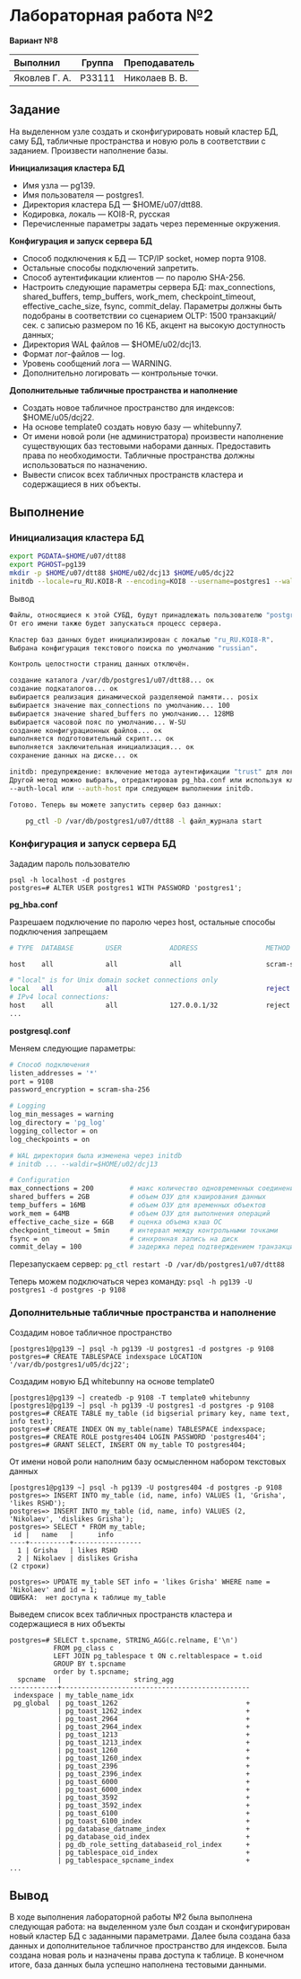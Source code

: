# Лабораторная работа №2

**Вариант №8**

| Выполнил      | Группа | Преподаватель  |
| :------------ | ------ | -------------- |
| Яковлев Г. А. | P33111 | Николаев В. В. |

## Задание

На выделенном узле создать и сконфигурировать новый кластер БД, саму БД, табличные пространства и новую роль в соответствии с заданием. Произвести наполнение базы.

**Инициализация кластера БД**

- Имя узла — pg139.
- Имя пользователя — postgres1.
- Директория кластера БД — $HOME/u07/dtt88.
- Кодировка, локаль — KOI8-R, русская
- Перечисленные параметры задать через переменные окружения.

**Конфигурация и запуск сервера БД**

- Способ подключения к БД — TCP/IP socket, номер порта 9108.
- Остальные способы подключений запретить.
- Способ аутентификации клиентов — по паролю SHA-256.
- Настроить следующие параметры сервера БД: max_connections, shared_buffers, temp_buffers, work_mem, checkpoint_timeout, effective_cache_size, fsync, commit_delay. Параметры должны быть подобраны в соответствии со сценарием OLTP: 1500 транзакций/сек. с записью размером по 16 КБ, акцент на высокую доступность данных;
- Директория WAL файлов — $HOME/u02/dcj13.
- Формат лог-файлов — log.
- Уровень сообщений лога — WARNING.
- Дополнительно логировать — контрольные точки.

**Дополнительные табличные пространства и наполнение**

- Создать новое табличное пространство для индексов: $HOME/u05/dcj22.
- На основе template0 создать новую базу — whitebunny7.
- От имени новой роли (не администратора) произвести наполнение существующих баз тестовыми наборами данных. Предоставить права по необходимости. Табличные пространства должны использоваться по назначению.
- Вывести список всех табличных пространств кластера и содержащиеся в них объекты.

## Выполнение

### Инициализация кластера БД

```bash
export PGDATA=$HOME/u07/dtt88
export PGHOST=pg139
mkdir -p $HOME/u07/dtt88 $HOME/u02/dcj13 $HOME/u05/dcj22
initdb --locale=ru_RU.KOI8-R --encoding=KOI8 --username=postgres1 --waldir=$HOME/u02/dcj13
```

Вывод

```bash
Файлы, относящиеся к этой СУБД, будут принадлежать пользователю "postgres1".
От его имени также будет запускаться процесс сервера.

Кластер баз данных будет инициализирован с локалью "ru_RU.KOI8-R".
Выбрана конфигурация текстового поиска по умолчанию "russian".

Контроль целостности страниц данных отключён.

создание каталога /var/db/postgres1/u07/dtt88... ок
создание подкаталогов... ок
выбирается реализация динамической разделяемой памяти... posix
выбирается значение max_connections по умолчанию... 100
выбирается значение shared_buffers по умолчанию... 128MB
выбирается часовой пояс по умолчанию... W-SU
создание конфигурационных файлов... ок
выполняется подготовительный скрипт... ок
выполняется заключительная инициализация... ок
сохранение данных на диске... ок

initdb: предупреждение: включение метода аутентификации "trust" для локальных подключений
Другой метод можно выбрать, отредактировав pg_hba.conf или используя ключи -A,
--auth-local или --auth-host при следующем выполнении initdb.

Готово. Теперь вы можете запустить сервер баз данных:

    pg_ctl -D /var/db/postgres1/u07/dtt88 -l файл_журнала start
```

### Конфигурация и запуск сервера БД

Зададим пароль пользователю

```postgresql
psql -h localhost -d postgres
postgres=# ALTER USER postgres1 WITH PASSWORD 'postgres1';
```

**pg_hba.conf**

Разрешаем подключение по паролю через host, остальные способы подключения запрещаем

```bash
# TYPE  DATABASE        USER            ADDRESS                 METHOD

host    all             all             all                     scram-sha-256

# "local" is for Unix domain socket connections only
local   all             all                                     reject
# IPv4 local connections:
host    all             all             127.0.0.1/32            reject
...
```

**postgresql.conf**

Меняем следующие параметры:

```bash
# Способ подключения
listen_addresses = '*'
port = 9108
password_encryption = scram-sha-256

# Logging
log_min_messages = warning
log_directory = 'pg_log'
logging_collector = on
log_checkpoints = on

# WAL директория была изменена через initdb
# initdb ... --waldir=$HOME/u02/dcj13

# Configuration
max_connections = 200         # макс количество одновременных соединений
shared_buffers = 2GB          # объем ОЗУ для кэширования данных
temp_buffers = 16MB           # объем ОЗУ для временных объектов
work_mem = 64MB               # объем ОЗУ для выполнения операций
effective_cache_size = 6GB    # оценка объема кэша ОС
checkpoint_timeout = 5min     # интервал между контрольными точками
fsync = on                    # синхронная запись на диск
commit_delay = 100            # задержка перед подтверждением транзакции
```



Перезапускаем сервер: `pg_ctl restart -D /var/db/postgres1/u07/dtt88 `

Теперь можем подключаться через команду: `psql -h pg139 -U postgres1 -d postgres -p 9108`

### Дополнительные табличные пространства и наполнение

Создадим новое табличное пространство

```postgresql
[postgres1@pg139 ~] psql -h pg139 -U postgres1 -d postgres -p 9108
postgres=# CREATE TABLESPACE indexspace LOCATION '/var/db/postgres1/u05/dcj22';
```

Создадим новую БД whitebunny на основе template0

```postgresql
[postgres1@pg139 ~] createdb -p 9108 -T template0 whitebunny
[postgres1@pg139 ~] psql -h pg139 -U postgres1 -d postgres -p 9108
postgres=# CREATE TABLE my_table (id bigserial primary key, name text, info text);
postgres=# CREATE INDEX ON my_table(name) TABLESPACE indexspace;
postgres=# CREATE ROLE postgres404 LOGIN PASSWORD 'postgres404';
postgres=# GRANT SELECT, INSERT ON my_table TO postgres404;
```

От имени новой роли наполним базу осмысленном набором текстовых данных

```postgresql
[postgres1@pg139 ~] psql -h pg139 -U postgres404 -d postgres -p 9108
postgres=> INSERT INTO my_table (id, name, info) VALUES (1, 'Grisha', 'likes RSHD');
postgres=> INSERT INTO my_table (id, name, info) VALUES (2, 'Nikolaev', 'dislikes Grisha');
postgres=> SELECT * FROM my_table;
 id |   name   |      info       
----+----------+-----------------
  1 | Grisha   | likes RSHD
  2 | Nikolaev | dislikes Grisha
(2 строки)

postgres=> UPDATE my_table SET info = 'likes Grisha' WHERE name = 'Nikolaev' and id = 1;
ОШИБКА:  нет доступа к таблице my_table
```

Выведем список всех табличных пространств кластера и содержащиеся в них объекты

```postgresql
postgres=# SELECT t.spcname, STRING_AGG(c.relname, E'\n')
           FROM pg_class c
           LEFT JOIN pg_tablespace t ON c.reltablespace = t.oid
           GROUP BY t.spcname
           order by t.spcname;
  spcname   |                  string_agg                   
------------+-----------------------------------------------
 indexspace | my_table_name_idx
 pg_global  | pg_toast_1262                                +
            | pg_toast_1262_index                          +
            | pg_toast_2964                                +
            | pg_toast_2964_index                          +
            | pg_toast_1213                                +
            | pg_toast_1213_index                          +
            | pg_toast_1260                                +
            | pg_toast_1260_index                          +
            | pg_toast_2396                                +
            | pg_toast_2396_index                          +
            | pg_toast_6000                                +
            | pg_toast_6000_index                          +
            | pg_toast_3592                                +
            | pg_toast_3592_index                          +
            | pg_toast_6100                                +
            | pg_toast_6100_index                          +
            | pg_database_datname_index                    +
            | pg_database_oid_index                        +
            | pg_db_role_setting_databaseid_rol_index      +
            | pg_tablespace_oid_index                      +
            | pg_tablespace_spcname_index                  +
...
```

## Вывод

В ходе выполнения лабораторной работы №2 была выполнена следующая работа: на выделенном узле был создан и сконфигурирован новый кластер БД с заданными параметрами. Далее была создана база данных и дополнительное табличное пространство для индексов. Была создана новая роль и назначены права доступа к таблице. В конечном итоге, база данных была успешно наполнена тестовыми данными.
